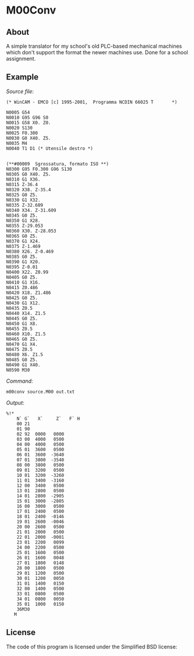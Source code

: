 # M00Conv
## About
A simple translator for my school's old PLC-based mechanical machines which don't support the format the newer machines use.
Done for a school assignment.

## Example
*Source file*:
```
(* WinCAM - EMCO [c] 1995-2001,  Programma NCDIN 66025 T       *)

N0005 G54
N0010 G95 G96 S0
N0015 G58 X0. Z0.
N0020 S130
N0025 F0.300
N0030 G0 X40. Z5.
N0035 M4
N0040 T1 D1 (* Utensile destro *)


(**#00009  Sgrossatura, formato ISO **)
N0300 G95 F0.300 G96 S130
N0305 G0 X40. Z5.
N0310 G1 X36.
N0315 Z-36.4
N0320 X38. Z-35.4
N0325 G0 Z5.
N0330 G1 X32.
N0335 Z-32.609
N0340 X34. Z-31.609
N0345 G0 Z5.
N0350 G1 X28.
N0355 Z-29.053
N0360 X30. Z-28.053
N0365 G0 Z5.
N0370 G1 X24.
N0375 Z-1.469
N0380 X26. Z-0.469
N0385 G0 Z5.
N0390 G1 X20.
N0395 Z-0.01
N0400 X22. Z0.99
N0405 G0 Z5.
N0410 G1 X16.
N0415 Z0.486
N0420 X18. Z1.486
N0425 G0 Z5.
N0430 G1 X12.
N0435 Z0.5
N0440 X14. Z1.5
N0445 G0 Z5.
N0450 G1 X8.
N0455 Z0.5
N0460 X10. Z1.5
N0465 G0 Z5.
N0470 G1 X4.
N0475 Z0.5
N0480 X6. Z1.5
N0485 G0 Z5.
N0490 G1 X40.
N0590 M30
```

*Command*:
```
m00conv source.M00 out.txt
```

*Output*:
```
%!*
    N` G`   X`     Z`   F` H
    00 21
    01 90
    02 92  0000   0000
    03 00  4000   0500
    04 00  4000   0500
    05 01  3600   0500
    06 01  3600  -3640
    07 01  3800  -3540
    08 00  3800   0500
    09 01  3200   0500
    10 01  3200  -3260
    11 01  3400  -3160
    12 00  3400   0500
    13 01  2800   0500
    14 01  2800  -2905
    15 01  3000  -2805
    16 00  3000   0500
    17 01  2400   0500
    18 01  2400  -0146
    19 01  2600  -0046
    20 00  2600   0500
    21 01  2000   0500
    22 01  2000  -0001
    23 01  2200   0099
    24 00  2200   0500
    25 01  1600   0500
    26 01  1600   0048
    27 01  1800   0148
    28 00  1800   0500
    29 01  1200   0500
    30 01  1200   0050
    31 01  1400   0150
    32 00  1400   0500
    33 01  0800   0500
    34 01  0800   0050
    35 01  1000   0150
    36M30
   M
```

## License
The code of this program is licensed under the Simplified BSD license:
